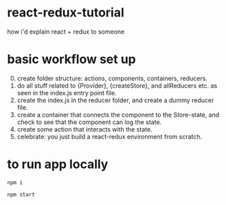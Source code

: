 # react-redux-tutorial

how i'd explain react + redux to someone


# basic workflow set up

0. create folder structure: actions, components, containers, reducers.
1. do all stuff related to {Provider}, {createStore}, and allReducers etc. as seen in the index.js entry point file.
2. create the index.js in the reducer folder, and create a dummy reducer file.
3. create a container that connects the component to the Store-state, and check to see that the component can log the state.
4. create some action that interacts with the state.
5. celebrate: you just build a react-redux environment from scratch.

# to run app locally

`npm i`

`npm start`
